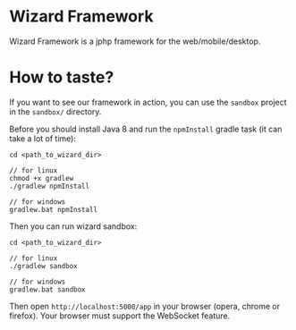 # Wizard Framework

Wizard Framework is a jphp framework for the web/mobile/desktop.

# How to taste?

If you want to see our framework in action, you can use the `sandbox` project in the `sandbox/` directory.

Before you should install Java 8 and run the `npmInstall` gradle task (it can take a lot of time):
```
cd <path_to_wizard_dir>

// for linux
chmod +x gradlew
./gradlew npmInstall

// for windows
gradlew.bat npmInstall
```

Then you can run wizard sandbox:

```
cd <path_to_wizard_dir>

// for linux
./gradlew sandbox

// for windows
gradlew.bat sandbox
```

Then open `http://localhost:5000/app` in your browser (opera, chrome or firefox). Your browser
must support the WebSocket feature.


